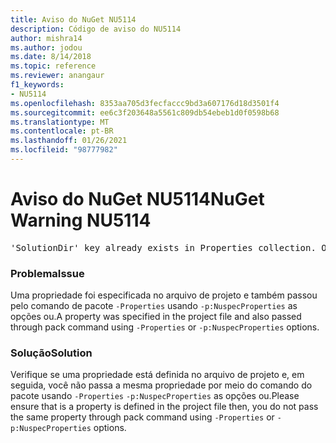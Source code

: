 ```yaml
---
title: Aviso do NuGet NU5114
description: Código de aviso do NU5114
author: mishra14
ms.author: jodou
ms.date: 8/14/2018
ms.topic: reference
ms.reviewer: anangaur
f1_keywords:
- NU5114
ms.openlocfilehash: 8353aa705d3fecfaccc9bd3a607176d18d3501f4
ms.sourcegitcommit: ee6c3f203648a5561c809db54ebeb1d0f0598b68
ms.translationtype: MT
ms.contentlocale: pt-BR
ms.lasthandoff: 01/26/2021
ms.locfileid: "98777982"
---
```

# <a name="nuget-warning-nu5114"></a><span data-ttu-id="808ae-103">Aviso do NuGet NU5114</span><span class="sxs-lookup"><span data-stu-id="808ae-103">NuGet Warning NU5114</span></span>
<pre>'SolutionDir' key already exists in Properties collection. Overriding value.</pre>

### <a name="issue"></a><span data-ttu-id="808ae-104">Problema</span><span class="sxs-lookup"><span data-stu-id="808ae-104">Issue</span></span>

<span data-ttu-id="808ae-105">Uma propriedade foi especificada no arquivo de projeto e também passou pelo comando de pacote `-Properties` usando `-p:NuspecProperties` as opções ou.</span><span class="sxs-lookup"><span data-stu-id="808ae-105">A property was specified in the project file and also passed through pack command using `-Properties` or `-p:NuspecProperties` options.</span></span> 


### <a name="solution"></a><span data-ttu-id="808ae-106">Solução</span><span class="sxs-lookup"><span data-stu-id="808ae-106">Solution</span></span>

<span data-ttu-id="808ae-107">Verifique se uma propriedade está definida no arquivo de projeto e, em seguida, você não passa a mesma propriedade por meio do comando do pacote usando `-Properties` `-p:NuspecProperties` as opções ou.</span><span class="sxs-lookup"><span data-stu-id="808ae-107">Please ensure that is a property is defined in the project file then, you do not pass the same property through pack command using `-Properties` or `-p:NuspecProperties` options.</span></span> 

